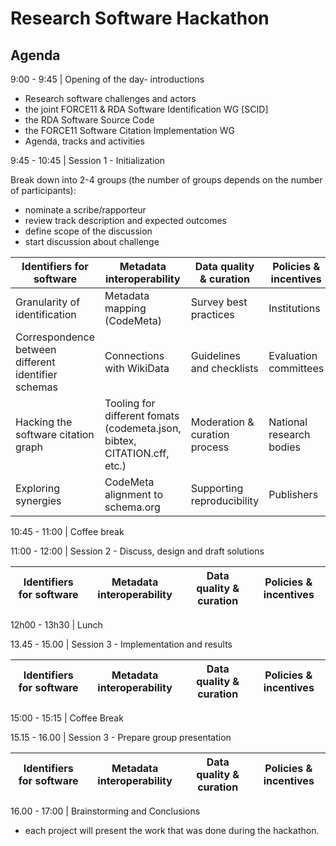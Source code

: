 # Research Software Hackathon

## Agenda

9:00 - 9:45 | Opening of the day- introductions
-  Research software challenges and actors
  - the joint FORCE11 & RDA Software Identification WG [SCID]
  - the RDA Software Source Code
  - the FORCE11 Software Citation Implementation WG
- Agenda, tracks and activities

9:45 - 10:45 | Session 1 - Initialization

Break down into 2-4 groups (the number of groups depends on the number of participants):

- nominate a scribe/rapporteur
- review track description and expected outcomes
- define scope of the discussion
- start discussion about challenge


| **Identifiers for software** | **Metadata interoperability** | **Data quality &amp; curation** | **Policies &amp; incentives** |
| --- | --- | --- | --- |
| Granularity of identification | Metadata mapping (CodeMeta) | Survey best practices | Institutions |
| Correspondence between different identifier schemas | Connections with WikiData | Guidelines and checklists | Evaluation committees |
| Hacking the software citation graph |  Tooling for different fomats (codemeta.json, bibtex, CITATION.cff, etc.) | Moderation & curation process | National research bodies |
| Exploring synergies|  CodeMeta alignment to schema.org | Supporting reproducibility | Publishers |

10:45 - 11:00 | Coffee break

11:00 - 12:00 | Session 2 -  Discuss, design and draft solutions



| **Identifiers for software** | **Metadata interoperability** | **Data quality &amp; curation** | **Policies &amp; incentives** |
| --- | --- | --- | --- |

12h00 - 13h30 | Lunch

13.45 - 15.00 | Session 3 - Implementation and results


| **Identifiers for software** | **Metadata interoperability** | **Data quality &amp; curation** | **Policies &amp; incentives** |
| --- | --- | --- | --- |


15:00 - 15:15 | Coffee Break

15.15 - 16.00 | Session 3 - Prepare group presentation

| **Identifiers for software** | **Metadata interoperability** | **Data quality &amp; curation** | **Policies &amp; incentives** |
| --- | --- | --- | --- |

16.00 - 17:00 | Brainstorming and Conclusions

- each project will present the work that was done during the hackathon.
